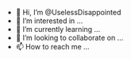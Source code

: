 - 👋 Hi, I’m @UselessDisappointed
- 👀 I’m interested in ...
- 🌱 I’m currently learning ...
- 💞️ I’m looking to collaborate on ...
- 📫 How to reach me ...

<!---
UselessDisappointed/UselessDisappointed is a ✨ special ✨ repository because its `README.md` (this file) appears on your GitHub profile.
You can click the Preview link to take a look at your changes.
--->
